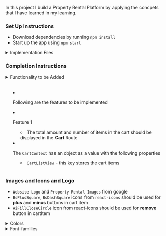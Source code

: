 In this project I build a Property Rental Platform by applying the concpets that I have learned in my learning.

### Set Up Instructions
- Download dependencies by running `npm install`
- Start up the app using `npm start`

<details>
<summary>Implementation Files</summary>
<br/>

Use these files to complete the implementation:

- `src/App.js`
- `src/components/Home/index.js`
- `src/components/Home/index.css`
- `src/components/Cart/index.js`
- `src/components/Cart/index.css`
- `src/components/CartItem/index.js`
- `src/components/CartItem/index.css`
- `src/components/Header/index.js`
- `src/components/Header/index.css`
- `src/components/RentCard/index.js`
- `src/components/RentCard/index.css`
</details>

### Completion Instructions
<details>
    <summary>Functionality to be Added<summary>
</br>

- Following are the features to be implemented
- Feature 1
    - The total amount and number of items in the cart should be displayed in the **Cart** Route

- The `CartContext` has an object as a value with the following properties
  - `CartListView` - this key stores the cart items
  <!-- - `removeAllCartItems` - this method is used to remove all the cart items in the `cartList`
  - `addCartItem` - this method adds the cart item to the `cartList`
  - `removeCartItem` - this method removes the cart item from the `cartList`
  - `incrementCartItemQuantity` - this method increases the quantity of a product in the `cartList`
  - `decrementCartItemQuantity` - this method decreases the quantity of a product in the `cartList` -->
</details>

### Images and Icons and Logo 
- `Website Logo` and `Property Rental Images` from google 
- `BsPlusSquare`, `BsDashSquare` icons from `react-icons` should be used for **plus** and **minus** buttons in cart item
- `AiFillCloseCircle` icon from react-icons should be used for **remove** button in cartItem

<details>
<summary>Colors</summary>

<br/>

<div style="background-color: rgb(176, 242, 249); padding: 20px; color: rgb(5, 5, 38)">Hex: #0b69ff</div>

</details>

<details>
<summary>Font-families</summary>

- Roboto, -Bree Serif

</details>
